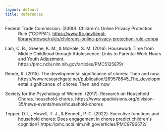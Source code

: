 ```yaml
---
layout: default
title: References
---
```

<style> 
    .indent {
        padding-left: 3em;
        text-indent: -3em;
    }
</style>

<p class="indent"> 
Federal Trade Commission. (2000). Children's Online Privacy Protection Rule ("COPPA").
<a href=https://www.ftc.gov/legal-library/browse/rules/childrens-online-privacy-protection-rule-coppa>https://www.ftc.gov/legal-library/browse/rules/childrens-online-privacy-protection-rule-coppa</a>
</p>

<p class="indent"> 
Lam, C. B., Greene, K. M., & McHale, S. M. (2016). Housework Time from Middle Childhood through
Adolescence: Links to Parental Work Hours and Youth Adjustment.
https://pmc.ncbi.nlm.nih.gov/articles/PMC5125879/
</p>

<p class="indent"> 
Rende, R. (2015). The developmental significance of chores: Then and now.
https://www.researchgate.net/publication/269578645_The_developmental_significance_of_chores_Then_and_now
</p>

<p class="indent"> 
Society for the Psychology of Women. (2017). Research on Household Chores. household-chores.
https://www.apadivisions.org/division-35/news-events/news/household-chores
</p>

<p class="indent"> 
Tepper, D. L., Howell, T. J., & Bennett, P. C. (2022). Executive functions and
household chores: Does engagement in chores predict children's cognition?
https://pmc.ncbi.nlm.nih.gov/articles/PMC9796572/
</p>
